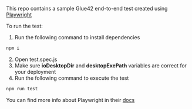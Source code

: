 This repo contains a sample Glue42 end-to-end test created using [Playwright](https://playwright.dev/)

To run the test:
1. Run the following command to install dependencies
```sh
npm i
```
2. Open test.spec.js
3. Make sure **ioDesktopDir** and **desktopExePath** variables are correct for your deployment
4. Run the following command to execute the test
```sh
npm run test
```

You can find more info about Playwright in their [docs](https://playwright.dev/docs/intro)
